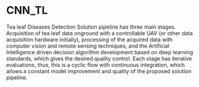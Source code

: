 # CNN_TL
Tea leaf Diseases Detection 
Solution pipeline has three main stages. Acquisition of tea leaf data onground with a controllable UAV (or other data acquisition hardware initially),
processing of the acquired data with computer vision and remote sensing techniques, and the Artificial Intelligence driven decision algorithm
development based on deep learning standards, which gives the desired quality control. Each stage has iterative evaluations, thus, this is a cyclic flow
with continuous integration, which allows a constant model improvement and quality of the proposed solution pipeline.
